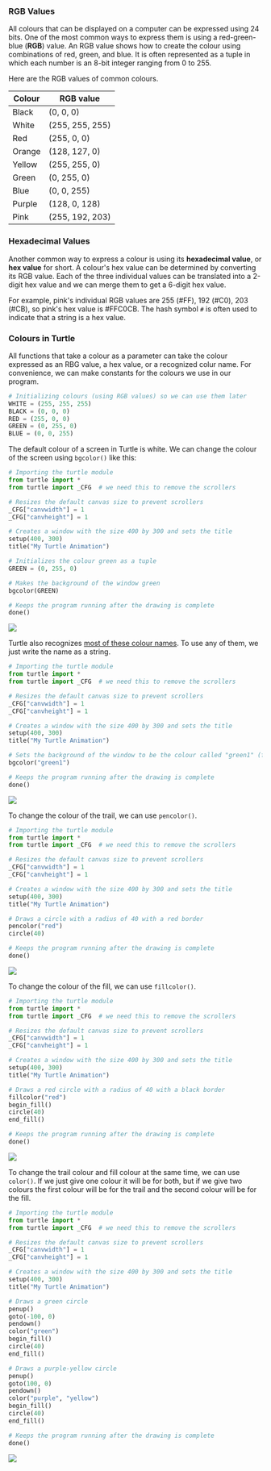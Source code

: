 ### RGB Values

All colours that can be displayed on a computer can be expressed using 24 bits. One of the most common ways to express them is using a red-green-blue (**RGB**) value. An RGB value shows how to create the colour using combinations of red, green, and blue. It is often represented as a tuple in which each number is an 8-bit integer ranging from 0 to 255.

Here are the RGB values of common colours.

| Colour | RGB value       |
| ------ | --------------- |
| Black  | (0, 0, 0)       |
| White  | (255, 255, 255) |
| Red    | (255, 0, 0)     |
| Orange | (128, 127, 0)   |
| Yellow | (255, 255, 0)   |
| Green  | (0, 255, 0)     |
| Blue   | (0, 0, 255)     |
| Purple | (128, 0, 128)   |
| Pink   | (255, 192, 203) |

### Hexadecimal Values

Another common way to express a colour is using its **hexadecimal value**, or **hex value** for short. A colour's hex value can be determined by converting its RGB value. Each of the three individual values can be translated into a 2-digit hex value and we can merge them to get a 6-digit hex value. 

For example, pink's individual RGB values are 255 (#FF), 192 (#C0), 203 (#CB), so pink's hex value is #FFC0CB. The hash symbol `#` is often used to indicate that a string is a hex value.

### Colours in Turtle

All functions that take a colour as a parameter can take the colour expressed as an RBG value, a hex value, or a recognized colur name. For convenience, we can make constants for the colours we use in our program.

```python
# Initializing colours (using RGB values) so we can use them later
WHITE = (255, 255, 255)
BLACK = (0, 0, 0)
RED = (255, 0, 0)
GREEN = (0, 255, 0)
BLUE = (0, 0, 255)
```

The default colour of a screen in Turtle is white. We can change the colour of the screen using `bgcolor()` like this:

```python
# Importing the turtle module
from turtle import *
from turtle import _CFG  # we need this to remove the scrollers

# Resizes the default canvas size to prevent scrollers
_CFG["canvwidth"] = 1 
_CFG["canvheight"] = 1

# Creates a window with the size 400 by 300 and sets the title
setup(400, 300)
title("My Turtle Animation")

# Initializes the colour green as a tuple
GREEN = (0, 255, 0)

# Makes the background of the window green
bgcolor(GREEN)

# Keeps the program running after the drawing is complete
done()
```

![](../Images/Turtle_Screen_Colour.png)

Turtle also recognizes [most of these colour names](https://www.tcl.tk/man/tcl/TkCmd/colors.html). To use any of them, we just write the name as a string.

```python
# Importing the turtle module
from turtle import *
from turtle import _CFG  # we need this to remove the scrollers

# Resizes the default canvas size to prevent scrollers
_CFG["canvwidth"] = 1 
_CFG["canvheight"] = 1

# Creates a window with the size 400 by 300 and sets the title
setup(400, 300)
title("My Turtle Animation")

# Sets the background of the window to be the colour called "green1" (from the list of recognized colour names)
bgcolor("green1")

# Keeps the program running after the drawing is complete
done()
```

![](../Images/Turtle_Screen_Colour.png)

To change the colour of the trail, we can use `pencolor()`.

```python
# Importing the turtle module
from turtle import *
from turtle import _CFG  # we need this to remove the scrollers

# Resizes the default canvas size to prevent scrollers
_CFG["canvwidth"] = 1 
_CFG["canvheight"] = 1

# Creates a window with the size 400 by 300 and sets the title
setup(400, 300)
title("My Turtle Animation")

# Draws a circle with a radius of 40 with a red border
pencolor("red")
circle(40)

# Keeps the program running after the drawing is complete
done()
```

![](../Images/Turtle_Colour_1.png)

To change the colour of the fill, we can use `fillcolor()`.


```python
# Importing the turtle module
from turtle import *
from turtle import _CFG  # we need this to remove the scrollers

# Resizes the default canvas size to prevent scrollers
_CFG["canvwidth"] = 1 
_CFG["canvheight"] = 1

# Creates a window with the size 400 by 300 and sets the title
setup(400, 300)
title("My Turtle Animation")

# Draws a red circle with a radius of 40 with a black border
fillcolor("red")
begin_fill()
circle(40)
end_fill()

# Keeps the program running after the drawing is complete
done()
```

![](../Images/Turtle_Colour_2.png)

To change the trail colour and fill colour at the same time, we can use `color()`. If we just give one colour it will be for both, but if we give two colours the first colour will be for the trail and the second colour will be for the fill.

```python
# Importing the turtle module
from turtle import *
from turtle import _CFG  # we need this to remove the scrollers

# Resizes the default canvas size to prevent scrollers
_CFG["canvwidth"] = 1 
_CFG["canvheight"] = 1

# Creates a window with the size 400 by 300 and sets the title
setup(400, 300)
title("My Turtle Animation")

# Draws a green circle
penup()
goto(-100, 0)
pendown()
color("green")
begin_fill()
circle(40)
end_fill()

# Draws a purple-yellow circle
penup()
goto(100, 0)
pendown()
color("purple", "yellow")
begin_fill()
circle(40)
end_fill()

# Keeps the program running after the drawing is complete
done()
```

![](../Images/Turtle_Colour_3.png)

